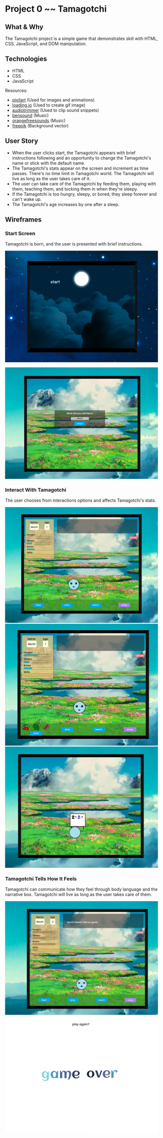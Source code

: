 # Project 0 ~~ Tamagotchi

## What & Why

The Tamagotchi project is a simple game that demonstrates skill with HTML, CSS, JavaScript, and DOM manipulation.

## Technologies

- HTML
- CSS
- JavaScript

Resources:

- [pixilart](https://www.pixilart.com) (Used for images and animations)
- [loading.io](https://www.loading.io) (Used to create gif image)
- [audiotrimmer](https://www.audiotrimmer.com) (Used to clip sound snippets)
- [bensound](https://www.bensound.com) (Music)
- [orangefreesounds](http://www.orangefreesounds.com) (Music)
- [freepik](https://www.freepik.com) (Background vector)

## User Story

- When the user clicks start, the Tamagotchi appears with brief instructions following and an opportunity to change the Tamagotchi's name or stick with the default name.
- The Tamagotchi's stats appear on the screen and increment as time passes. There's no time limit in Tamagotchi world. The Tamagotchi will live as long as the user takes care of it.
- The user can take care of the Tamagotchi by feeding them, playing with them, teaching them, and tucking them in when they're sleepy.
- If the Tamagotchi is too hungry, sleepy, or bored, they sleep forever and can't wake up.
- The Tamagotchi's age increases by one after a sleep.

## Wireframes

### Start Screen

Tamagotchi is born, and the user is presented with brief instructions.

![image](./images/gamePlay/gotchi1.png)

![image](./images/gamePlay/gotchi2.png)

### Interact With Tamagotchi

The user chooses from interactions options and affects Tamagotchi's stats.

![image](./images/gamePlay/gotchi3.png)
![image](./images/gamePlay/gotchi4.png)
![image](./images/gamePlay/gotchi5.png)

### Tamagotchi Tells How It Feels

Tamagotchi can communicate how they feel through body language and the narrative box. Tamagotchi will live as long as the user takes care of them.

![image](./images/gamePlay/gotchi6.png)
![image](./images/gamePlay/gotchi7.png)

